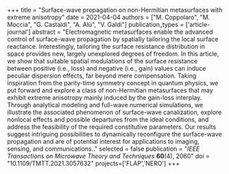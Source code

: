 +++
title = "Surface-wave propagation on non-Hermitian metasurfaces with extreme anisotropy"
date = 2021-04-04
authors = ["M. Coppolaro", "M. Moccia", "G. Castaldi", "A. Alù", "V. Galdi"]
publication_types = ['article-journal']
abstract = "Electromagnetic metasurfaces enable the advanced control of surface-wave propagation by spatially tailoring the local surface reactance. Interestingly, tailoring the surface resistance distribution in space provides new, largely unexplored degrees of freedom. In this article, we show that suitable spatial modulations of the surface resistance between positive (i.e., loss) and negative (i.e., gain) values can induce peculiar dispersion effects, far beyond mere compensation. Taking inspiration from the parity-time symmetry concept in quantum physics, we put forward and explore a class of non-Hermitian metasurfaces that may exhibit extreme anisotropy mainly induced by the gain-loss interplay. Through analytical modeling and full-wave numerical simulations, we illustrate the associated phenomenon of surface-wave canalization, explore nonlocal effects and possible departures from the ideal conditions, and address the feasibility of the required constitutive parameters. Our results suggest intriguing possibilities to dynamically reconfigure the surface-wave propagation and are of potential interest for applications to imaging, sensing, and communications.."
selected = false
publication = "*IEEE Transactions on Microwave Theory and Techniques* **60**(4), 2060"
doi = "10.1109/TMTT.2021.3057632"
projects=['FLAP','NERO']
+++
